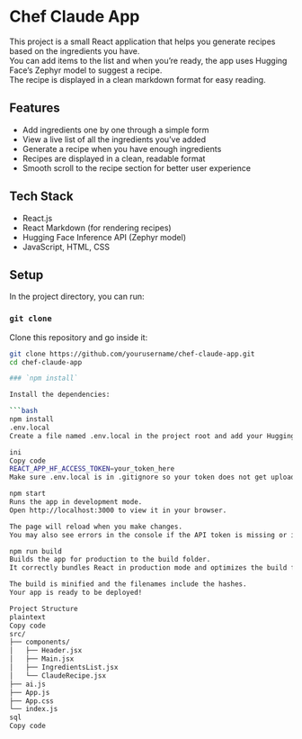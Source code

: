 # Chef Claude App  

This project is a small React application that helps you generate recipes based on the ingredients you have.  
You can add items to the list and when you’re ready, the app uses Hugging Face’s Zephyr model to suggest a recipe.  
The recipe is displayed in a clean markdown format for easy reading.  

## Features  

- Add ingredients one by one through a simple form  
- View a live list of all the ingredients you’ve added  
- Generate a recipe when you have enough ingredients  
- Recipes are displayed in a clean, readable format  
- Smooth scroll to the recipe section for better user experience  

## Tech Stack  

- React.js  
- React Markdown (for rendering recipes)  
- Hugging Face Inference API (Zephyr model)  
- JavaScript, HTML, CSS  

## Setup  

In the project directory, you can run:  

### `git clone`  

Clone this repository and go inside it:  

```bash
git clone https://github.com/yourusername/chef-claude-app.git
cd chef-claude-app

### `npm install`

Install the dependencies:

```bash
npm install
.env.local
Create a file named .env.local in the project root and add your Hugging Face token:

ini
Copy code
REACT_APP_HF_ACCESS_TOKEN=your_token_here
Make sure .env.local is in .gitignore so your token does not get uploaded to GitHub.

npm start
Runs the app in development mode.
Open http://localhost:3000 to view it in your browser.

The page will reload when you make changes.
You may also see errors in the console if the API token is missing or invalid.

npm run build
Builds the app for production to the build folder.
It correctly bundles React in production mode and optimizes the build for best performance.

The build is minified and the filenames include the hashes.
Your app is ready to be deployed!

Project Structure
plaintext
Copy code
src/
├── components/
│   ├── Header.jsx
│   ├── Main.jsx
│   ├── IngredientsList.jsx
│   └── ClaudeRecipe.jsx
├── ai.js
├── App.js
├── App.css
└── index.js
sql
Copy code

